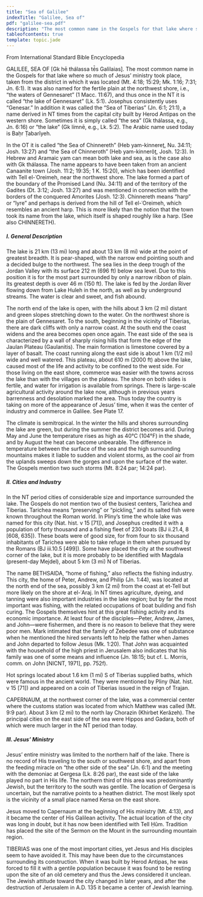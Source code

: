 ```yaml
---
title: "Sea of Galilee"
indexTitle: "Galilee, Sea of"
pdf: "galilee-sea.pdf"
description: "The most common name in the Gospels for that lake where so much of Jesus’ ministry took place, taken from the district in which it was located."
tableofcontents: true
template: topic.jade
---
```


From International Standard Bible Encyclopedia   

GALILEE, SEA OF [Gk hē thálassa té̄s Galilaias]. The most common name in the Gospels for that lake where so much of Jesus’ ministry took place, taken from the district in which it was located (Mt. 4:18; 15:29; Mk. 1:16; 7:31; Jn. 6:1). It was also named for the fertile plain at the northwest shore, i.e., “the waters of Gennesaret” (1 Macc. 11:67), and thus once in the NT it is called “the lake of Gennesaret” (Lk. 5:1). Josephus consistently uses “Genesar.” In addition it was called the “Sea of Tiberias” (Jn. 6:1; 21:1), a name derived in NT times from the capital city built by Herod Antipas on the western shore. Sometimes it is simply called “the sea” (Gk thálassa, e.g., Jn. 6:16) or “the lake” (Gk límnē, e.g., Lk. 5:2). The Arabic name used today is Baḥr Ṭabarîyeh.

In the OT it is called “the Sea of Chinnereth” (Heb yam-kinnereṯ, Nu. 34:11; Josh. 13:27) and “the Sea of Chinneroth” (Heb yam-kinnerôṯ, Josh. 12:3). In Hebrew and Aramaic yam can mean both lake and sea, as is the case also with Gk thálassa. The name appears to have been taken from an ancient Canaanite town (Josh. 11:2; 19:35; 1 K. 15:20), which has been identified with Tell el-ʿOreimeh, near the northwest shore. The lake formed a part of the boundary of the Promised Land (Nu. 34:11) and of the territory of the Gadites (Dt. 3:12; Josh. 13:27) and was mentioned in connection with the borders of the conquered Amorites (Josh. 12:3). Chinnereth means “harp” or “lyre” and perhaps is derived from the hill of Tell el-ʿOreimeh, which resembles an ancient harp. This is more likely than the notion that the town took its name from the lake, which itself is shaped roughly like a harp. (See also CHINNERETH).

##### I. General Description

The lake is 21 km (13 mi) long and about 13 km (8 mi) wide at the point of greatest breadth. It is pear-shaped, with the narrow end pointing south and a decided bulge to the northwest. The sea lies in the deep trough of the Jordan Valley with its surface 212 m (696 ft) below sea level. Due to this position it is for the most part surrounded by only a narrow ribbon of plain. Its greatest depth is over 46 m (150 ft). The lake is fed by the Jordan River flowing down from Lake Huleh in the north, as well as by underground streams. The water is clear and sweet, and fish abound.

The north end of the lake is open, with the hills about 3 km (2 mi) distant and green slopes stretching down to the water. On the northwest shore is the plain of Gennesaret. To the south, beginning in the vicinity of Tiberias, there are dark cliffs with only a narrow coast. At the south end the coast widens and the area becomes open once again. The east side of the sea is characterized by a wall of sharply rising hills that form the edge of the Jaulan Plateau (Gaulanitis). The main formation is limestone covered by a layer of basalt. The coast running along the east side is about 1 km (1/2 mi) wide and well watered. This plateau, about 610 m (2000 ft) above the lake, caused most of the life and activity to be confined to the west side. For those living on the east shore, commerce was easier with the towns across the lake than with the villages on the plateau. The shore on both sides is fertile, and water for irrigation is available from springs. There is large-scale agricultural activity around the lake now, although in previous years barrenness and desolation marked the area. Thus today the country is taking on more of the appearance of Jesus’ time, when it was the center of industry and commerce in Galilee. See Plate 17.

The climate is semitropical. In the winter the hills and shores surrounding the lake are green, but during the summer the district becomes arid. During May and June the temperature rises as high as 40°C (104°F) in the shade, and by August the heat can become unbearable. The difference in temperature between the surface of the sea and the high surrounding mountains makes it liable to sudden and violent storms, as the cool air from the uplands sweeps down the gorges and upon the surface of the water. The Gospels mention two such storms (Mt. 8:24 par; 14:24 par).

##### II. Cities and Industry

In the NT period cities of considerable size and importance surrounded the lake. The Gospels do not mention two of the busiest centers, Tarichea and Tiberias. Tarichea means “preserving” or “pickling,” and its salted fish were known throughout the Roman world. In Pliny’s time the whole lake was named for this city (Nat. hist. v 15 [71]), and Josephus credited it with a population of forty thousand and a fishing fleet of 230 boats (BJ ii.21.4, 8 [608, 635]). These boats were of good size, for from four to six thousand inhabitants of Tarichea were able to take refuge in them when pursued by the Romans (BJ iii.10.5 [499]). Some have placed the city at the southwest corner of the lake, but it is more probably to be identified with Magdala (present-day Mejdel), about 5 km (3 mi) N of Tiberias.

The name BETHSAIDA, “home of fishing,” also reflects the fishing industry. This city, the home of Peter, Andrew, and Philip (Jn. 1:44), was located at the north end of the sea, possibly 3 km (2 mi) from the coast at et-Tell but more likely on the shore at el-ʿAraj. In NT times agriculture, dyeing, and tanning were also important industries in the lake region; but by far the most important was fishing, with the related occupations of boat building and fish curing. The Gospels themselves hint at this great fishing activity and its economic importance. At least four of the disciples—Peter, Andrew, James, and John—were fishermen, and there is no reason to believe that they were poor men. Mark intimated that the family of Zebedee was one of substance when he mentioned the hired servants left to help the father when James and John departed to follow Jesus (Mk. 1:20). That John was acquainted with the household of the high priest in Jerusalem also indicates that his family was one of some means and influence (Jn. 18:15; but cf. L. Morris, comm. on John [NICNT, 1971], pp. 752f).

Hot springs located about 1.6 km (1 mi) S of Tiberias supplied baths, which were famous in the ancient world. They were mentioned by Pliny (Nat. hist. v 15 [71]) and appeared on a coin of Tiberias issued in the reign of Trajan.

CAPERNAUM, at the northwest corner of the lake, was a commercial center where the customs station was located from which Matthew was called (Mt. 9:9 par). About 3 km (2 mi) to the north lay Chorazin (Khirbet Kerâzeh). The principal cities on the east side of the sea were Hippos and Gadara, both of which were much larger in the NT period than today.

##### III. Jesus’ Ministry

Jesus’ entire ministry was limited to the northern half of the lake. There is no record of His traveling to the south or southwest shore, and apart from the feeding miracle on “the other side of the sea” (Jn. 6:1) and the meeting with the demoniac at Gergesa (Lk. 8:26 par), the east side of the lake played no part in His life. The northern third of this area was predominantly Jewish, but the territory to the south was gentile. The location of Gergesa is uncertain, but the narrative points to a heathen district. The most likely spot is the vicinity of a small place named Kersa on the east shore.

Jesus moved to Capernaum at the beginning of His ministry (Mt. 4:13), and it became the center of His Galilean activity. The actual location of the city was long in doubt, but it has now been identified with Tell Ḥûm. Tradition has placed the site of the Sermon on the Mount in the surrounding mountain region.

TIBERIAS was one of the most important cities, yet Jesus and His disciples seem to have avoided it. This may have been due to the circumstances surrounding its construction. When it was built by Herod Antipas, he was forced to fill it with a gentile population because it was found to be resting upon the site of an old cemetery and thus the Jews considered it unclean. The Jewish attitude toward the city changed in later years, and after the destruction of Jerusalem in A.D. 135 it became a center of Jewish learning.

